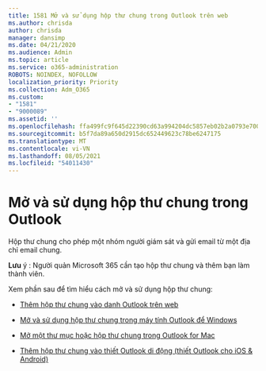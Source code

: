 ```yaml
---
title: 1581 Mở và sử dụng hộp thư chung trong Outlook trên web
ms.author: chrisda
author: chrisda
manager: dansimp
ms.date: 04/21/2020
ms.audience: Admin
ms.topic: article
ms.service: o365-administration
ROBOTS: NOINDEX, NOFOLLOW
localization_priority: Priority
ms.collection: Adm_O365
ms.custom:
- "1581"
- "9000089"
ms.assetid: ''
ms.openlocfilehash: ffa499fc9f645d22390cd63a994204dc5857eb02b2a0793e700d3a3e2ef50546
ms.sourcegitcommit: b5f7da89a650d2915dc652449623c78be6247175
ms.translationtype: MT
ms.contentlocale: vi-VN
ms.lasthandoff: 08/05/2021
ms.locfileid: "54011430"
---
```

# <a name="open-and-use-a-shared-mailbox-in-outlook"></a>Mở và sử dụng hộp thư chung trong Outlook

Hộp thư chung cho phép một nhóm người giám sát và gửi email từ một địa chỉ email chung. 

**Lưu** ý : Người quản Microsoft 365 cần tạo hộp thư chung và thêm bạn làm thành viên.

Xem phần sau để tìm hiểu cách mở và sử dụng hộp thư chung:

- [Thêm hộp thư chung vào danh Outlook trên web](https://support.office.com/article/Add-a-shared-mailbox-to-Outlook-on-the-web-98b5a90d-4e38-415d-a030-f09a4cd28207)

- [Mở và sử dụng hộp thư chung trong máy tính Outlook để Windows](https://support.office.com/article/open-and-use-a-shared-mailbox-in-outlook-d94a8e9e-21f1-4240-808b-de9c9c088afd)

- [Mở một thư mục hoặc hộp thư chung trong Outlook for Mac](https://support.office.com/article/Open-a-shared-folder-or-mailbox-in-Outlook-for-Mac-6ecc39c5-5577-4a1d-b18c-bbdc92972cb2)

- [Thêm hộp thư chung vào thiết Outlook di động (thiết Outlook cho iOS & Android)](https://support.office.com/article/Add-a-shared-mailbox-to-Outlook-mobile-f866242c-81b2-472e-8776-6c49c5473c9f)
